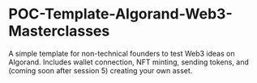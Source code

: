# POC-Template-Algorand-Web3-Masterclasses
A simple template for non-technical founders to test Web3 ideas on Algorand. Includes wallet connection, NFT minting, sending tokens, and (coming soon after session 5) creating your own asset.
